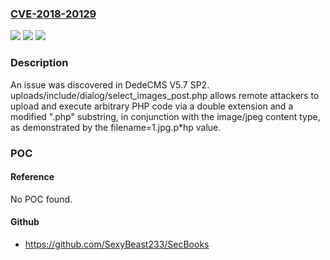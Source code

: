 ### [CVE-2018-20129](https://cve.mitre.org/cgi-bin/cvename.cgi?name=CVE-2018-20129)
![](https://img.shields.io/static/v1?label=Product&message=n%2Fa&color=blue)
![](https://img.shields.io/static/v1?label=Version&message=n%2Fa&color=blue)
![](https://img.shields.io/static/v1?label=Vulnerability&message=n%2Fa&color=brighgreen)

### Description

An issue was discovered in DedeCMS V5.7 SP2. uploads/include/dialog/select_images_post.php allows remote attackers to upload and execute arbitrary PHP code via a double extension and a modified ".php" substring, in conjunction with the image/jpeg content type, as demonstrated by the filename=1.jpg.p*hp value.

### POC

#### Reference
No POC found.

#### Github
- https://github.com/SexyBeast233/SecBooks

